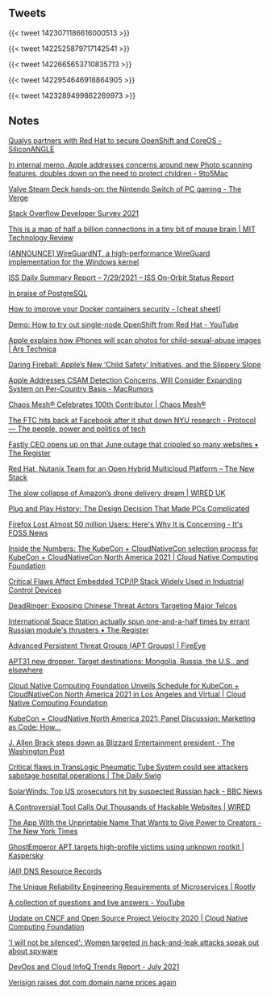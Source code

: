 ## Tweets

{{< tweet 1423071186616000513 >}}

{{< tweet 1422525879717142541 >}}

{{< tweet 1422665653710835713 >}}

{{< tweet 1422954646918864905 >}}

{{< tweet 1423289499862269973 >}}

## Notes

[Qualys partners with Red Hat to secure OpenShift and CoreOS - SiliconANGLE](https://siliconangle.com/2021/08/04/qualys-partners-red-hat-secure-openshift-coreos/)

[In internal memo, Apple addresses concerns around new Photo scanning features, doubles down on the need to protect children - 9to5Mac](https://9to5mac.com/2021/08/06/apple-internal-memo-icloud-photo-scanning-concerns/)

[Valve Steam Deck hands-on: the Nintendo Switch of PC gaming - The Verge](https://www.theverge.com/2021/8/6/22612886/valve-steam-deck-handheld-gaming-pc-hands-on-preview)

[Stack Overflow Developer Survey 2021](https://insights.stackoverflow.com/survey/2021#technology-most-loved-dreaded-and-wanted)

[This is a map of half a billion connections in a tiny bit of mouse brain | MIT Technology Review](https://www.technologyreview.com/2021/08/02/1030453/microns-connections-in-a-mouse-brain/)

[[ANNOUNCE] WireGuardNT, a high-performance WireGuard implementation for the Windows kernel](https://lists.zx2c4.com/pipermail/wireguard/2021-August/006887.html)

[ISS Daily Summary Report – 7/29/2021 – ISS On-Orbit Status Report](https://blogs.nasa.gov/stationreport/2021/07/29/iss-daily-summary-report-7-29-2021/)

[In praise of PostgreSQL](https://drewdevault.com/2021/08/05/In-praise-of-Postgres.html?utm_source=Pointer&utm_campaign=4fccd833ab-ISSUE_243&utm_medium=email&utm_term=0_6ba2b83261-4fccd833ab-300312877)

[How to improve your Docker containers security - [cheat sheet]](https://blog.gitguardian.com/how-to-improve-your-docker-containers-security-cheat-sheet/?utm_source=Pointer&utm_campaign=4fccd833ab-ISSUE_243&utm_medium=email&utm_term=0_6ba2b83261-4fccd833ab-300312877)

[Demo: How to try out single-node OpenShift from Red Hat - YouTube](https://www.youtube.com/watch?v=QFf0yVAHQKc)

[Apple explains how iPhones will scan photos for child-sexual-abuse images | Ars Technica](https://arstechnica.com/tech-policy/2021/08/apple-explains-how-iphones-will-scan-photos-for-child-sexual-abuse-images/)

[Daring Fireball: Apple’s New ‘Child Safety’ Initiatives, and the Slippery Slope](https://daringfireball.net/2021/08/apple_child_safety_initiatives_slippery_slope)

[Apple Addresses CSAM Detection Concerns, Will Consider Expanding System on Per-Country Basis - MacRumors](https://www.macrumors.com/2021/08/06/apple-to-consider-csam-detection-per-country/?scrolla=5eb6d68b7fedc32c19ef33b4)

[Chaos Mesh® Celebrates 100th Contributor | Chaos Mesh®](https://chaos-mesh.org/blog/chaos-mesh-celebrates-100th-contributor/)

[The FTC hits back at Facebook after it shut down NYU research - Protocol — The people, power and politics of tech](https://www.protocol.com/ftc-zuckerberg-nyu-letter#toggle-gdpr)

[Fastly CEO opens up on that June outage that crippled so many websites • The Register](https://www.theregister.com/2021/08/05/fastly_ceo_outage/)

[Red Hat, Nutanix Team for an Open Hybrid Multicloud Platform – The New Stack](https://thenewstack.io/red-hat-nutanix-team-for-a-open-hybrid-multicloud-platform/)

[The slow collapse of Amazon’s drone delivery dream | WIRED UK](https://www.wired.co.uk/article/amazon-drone-delivery-prime-air)

[Plug and Play History: The Design Decision That Made PCs Complicated](https://tedium.co/2021/08/04/plug-and-play-peripheral-history/)

[Firefox Lost Almost 50 million Users: Here's Why It is Concerning - It's FOSS News](https://news.itsfoss.com/firefox-decline/)

[Inside the Numbers: The KubeCon + CloudNativeCon selection process for KubeCon + CloudNativeCon North America 2021 | Cloud Native Computing Foundation](https://www.cncf.io/blog/2021/08/04/inside-the-numbers-the-kubecon-cloudnativecon-selection-process-for-kubecon-cloudnativecon-north-america-2021/)

[Critical Flaws Affect Embedded TCP/IP Stack Widely Used in Industrial Control Devices](https://thehackernews.com/2021/08/critical-flaws-affect-embedded-tcpip.html)

[DeadRinger: Exposing Chinese Threat Actors Targeting Major Telcos](https://www.cybereason.com/blog/deadringer-exposing-chinese-threat-actors-targeting-major-telcos)

[International Space Station actually spun one-and-a-half times by errant Russian module's thrusters • The Register](https://www.theregister.com/2021/08/03/iss_thruster_spin/)

[Advanced Persistent Threat Groups (APT Groups) | FireEye](https://www.fireeye.com/current-threats/apt-groups.html)

[APT31 new dropper. Target destinations: Mongolia, Russia, the U.S., and elsewhere](https://www.ptsecurity.com/ww-en/analytics/pt-esc-threat-intelligence/apt31-new-attacks/)

[Cloud Native Computing Foundation Unveils Schedule for KubeCon + CloudNativeCon North America 2021 in Los Angeles and Virtual | Cloud Native Computing Foundation](https://www.cncf.io/announcements/2021/08/04/cloud-native-computing-foundation-unveils-schedule-for-kubecon-cloudnativecon-north-america-2021-in-los-angeles-and-virtual/)

[KubeCon + CloudNative North America 2021: Panel Discussion: Marketing as Code: How...](https://kccncna2021.sched.com/event/lV3S/panel-discussion-marketing-as-code-how-to-rock-out-with-non-code-contributions-bart-farrell-data-on-kubernetes-community-kunal-kushwaha-code-for-cause-kaslin-fields-google-matt-broberg-red-hat-chris-short-red-hat)

[J. Allen Brack steps down as Blizzard Entertainment president - The Washington Post](https://www.washingtonpost.com/video-games/2021/08/03/j-allen-brack-resigns-blizzard-lawsuit/?utm_source=reddit.com)

[Critical flaws in TransLogic Pneumatic Tube System could see attackers sabotage hospital operations | The Daily Swig](https://portswigger.net/daily-swig/critical-flaws-in-translogic-pneumatic-tube-system-could-see-attackers-sabotage-nbsp-hospital-operations)

[SolarWinds: Top US prosecutors hit by suspected Russian hack - BBC News](https://www.bbc.com/news/world-us-canada-58042344)

[A Controversial Tool Calls Out Thousands of Hackable Websites | WIRED](https://www.wired.com/story/punkspider-web-site-vulnerabilities/)

[The App With the Unprintable Name That Wants to Give Power to Creators - The New York Times](https://www.nytimes.com/2021/08/02/technology/fypm-creators-app-pay.html)

[GhostEmperor APT targets high-profile victims using unknown rootkit | Kaspersky](https://usa.kaspersky.com/about/press-releases/2021_ghostemperor-apt-targets-high-profile-victims-using-unknown-rootkit)

[(All) DNS Resource Records](https://www.netmeister.org/blog/dns-rrs.html)

[The Unique Reliability Engineering Requirements of Microservices | Rootly](https://rootly.io/blog/the-unique-reliability-engineering-requirements-of-microservices)

[A collection of questions and live answers - YouTube](https://www.youtube.com/watch?v=ub1MAIusPwM)

[Update on CNCF and Open Source Project Velocity 2020 | Cloud Native Computing Foundation](https://www.cncf.io/blog/2021/08/02/update-on-cncf-and-open-source-project-velocity-2020/)

['I will not be silenced': Women targeted in hack-and-leak attacks speak out about spyware](https://www.nbcnews.com/tech/social-media/i-will-not-be-silenced-women-targeted-hack-leak-attacks-n1275540)

[DevOps and Cloud InfoQ Trends Report - July 2021](https://www.infoq.com/articles/devops-and-cloud-trends-2021/)

[Verisign raises dot com domain name prices again](https://www.coywolf.news/webmaster/verisign-raises-dot-com-domain-name-prices-again/)